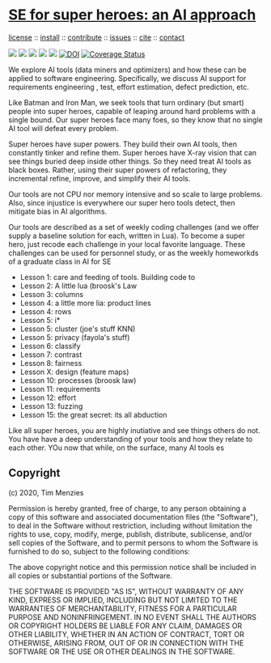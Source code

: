 <h1><a href="/README.md#top">SE for super heroes: an AI approach</a></h1> 
<p> <a
href="https://github.com/sehero/lua/blob/master/LICENSE">license</a> :: <a
href="https://github.com/sehero/lua/blob/master/INSTALL.md#top">install</a> :: <a
href="https://github.com/sehero/lua/blob/master/CODE_OF_CONDUCT.md#top">contribute</a> :: <a
href="https://github.com/sehero/lua/issues">issues</a> :: <a
href="https://github.com/sehero/lua/blob/master/CITATION.md#top">cite</a> :: <a
href="https://github.com/sehero/lua/blob/master/CONTACT.md#top">contact</a> </p><p> 
<img src="https://img.shields.io/badge/license-mit-red">   
<img src="https://img.shields.io/badge/language-lua-orange">    
<img src="https://img.shields.io/badge/purpose-ai,se-blueviolet">
<img src="https://img.shields.io/badge/platform-mac,*nux-informational">
<a href="https://travis-ci.org/github/sehero/lua"><img 
src="https://travis-ci.org/sehero/lua.svg?branch=master"></a>
<a href="https://zenodo.org/badge/latestdoi/263210595"><img src="https://zenodo.org/badge/263210595.svg" alt="DOI"></a>
<a href='https://coveralls.io/github/sehero/lua?branch=master'><img src='https://coveralls.io/repos/github/sehero/lua/badge.svg?branch=master' alt='Coverage Status' /></a></p>



We explore AI tools (data miners and optimizers) and
how these can be applied to software engineering. Specifically,
we discuss AI support for requirements engineering , test, effort
estimation, defect prediction, etc.

Like Batman and Iron Man, we seek tools that turn ordinary (but
smart) people into super heroes, capable of leaping around hard
problems with a single bound. 
Our super heroes face many foes, so  they know that no single
AI tool will defeat every problem.

Super heroes have super powers. They build their own AI tools, then constantly
tinker and refine them. 
Super heroes have X-ray vision that can see things buried deep inside other things.
So they need treat AI tools as black boxes. Rather, using their super powers
of refactoring, they 
incremental refine, improve, and simplify their AI tools.

Our tools are not CPU nor memory intensive and so scale
to large problems. Also, since injustice
is everywhere our super hero tools  detect,
then mitigate bias in  AI algorithms.

Our tools are described  as a set of weekly coding  challenges
(and we offer supply a baseline solution
for each, written
in Lua). To become a super hero, just recode each challenge in your local
favorite language. These challenges can be used for personnel study,
or as the weekly homeworkds of a graduate class in AI for SE

- Lesson 1: care and feeding of tools. Building code to 
- Lesson 2: A little lua (broosk's Law
- Lesson 3: columns
- Lesson 4: a little more lia: product lines
- Lesson 4: rows
- Lesson 5: i\*
- Lesson 5: cluster (joe's stuff KNN)
- Lesson 5: privacy (fayola's stuff)
- Lesson 6: classify
- Lesson 7: contrast 
- Lesson 8: fairness
- Lesson X: design (feature maps)
- Lesson 10: processes (broosk law)
- Lesson 11: requirements
- Lesson 12: effort
- Lesson 13: fuzzing
- Lesson 15: the great secret: its all abduction

Like all super heroes, you are highly
inutiative and 
see things others do not. You have
have a deep understanding of your tools and how
they relate to each other. YOu now
that while, on the surface, many AI tools
es

## Copyright

(c) 2020, Tim Menzies

Permission is hereby granted, free of charge, to any person obtaining a copy
of this software and associated documentation files (the "Software"), to deal
in the Software without restriction, including without limitation the rights
to use, copy, modify, merge, publish, distribute, sublicense, and/or sell
copies of the Software, and to permit persons to whom the Software is
furnished to do so, subject to the following conditions:

The above copyright notice and this permission notice shall be included in all
copies or substantial portions of the Software.

THE SOFTWARE IS PROVIDED "AS IS", WITHOUT WARRANTY OF ANY KIND, EXPRESS OR
IMPLIED, INCLUDING BUT NOT LIMITED TO THE WARRANTIES OF MERCHANTABILITY,
FITNESS FOR A PARTICULAR PURPOSE AND NONINFRINGEMENT. IN NO EVENT SHALL THE
AUTHORS OR COPYRIGHT HOLDERS BE LIABLE FOR ANY CLAIM, DAMAGES OR OTHER
LIABILITY, WHETHER IN AN ACTION OF CONTRACT, TORT OR OTHERWISE, ARISING FROM,
OUT OF OR IN CONNECTION WITH THE SOFTWARE OR THE USE OR OTHER DEALINGS IN THE
SOFTWARE.

